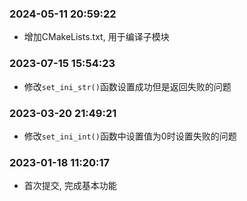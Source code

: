 ### 2024-05-11 20:59:22

- 增加CMakeLists.txt, 用于编译子模块

### 2023-07-15 15:54:23

- 修改`set_ini_str()`函数设置成功但是返回失败的问题

### 2023-03-20 21:49:21

- 修改`set_ini_int()`函数中设置值为0时设置失败的问题

### 2023-01-18 11:20:17

- 首次提交, 完成基本功能
